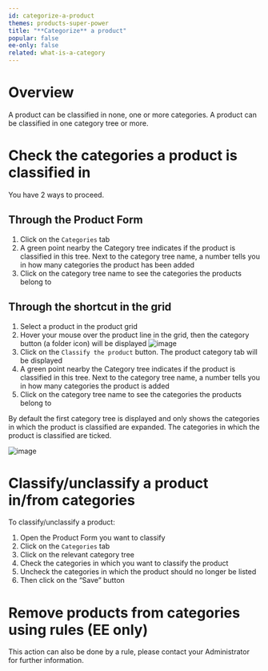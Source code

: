 ```yaml
---
id: categorize-a-product
themes: products-super-power
title: "**Categorize** a product"
popular: false
ee-only: false
related: what-is-a-category
---
```


# Overview

A product can be classified in none, one or more categories. A product can be classified in one category tree or more.

# Check the categories a product is classified in

You have 2 ways to proceed.

## Through the Product Form

1.  Click on the `Categories` tab
1.  A green point nearby the Category tree indicates if the product is classified in this tree. Next to the category tree name, a number tells you in how many categories the product has been added
1.  Click on the category tree name to see the categories the products belong to

## Through the shortcut in the grid

1.  Select a product in the product grid
1.  Hover your mouse over the product line in the grid, then the category button (a folder icon) will be displayed
  ![image](../img/dummy.png)
1.  Click on the `Classify the product` button. The product category tab will be displayed
1.  A green point nearby the Category tree indicates if the product is classified in this tree. Next to the category tree name, a number tells you in how many categories the product is added
1.  Click on the category tree name to see the categories the products belong to

By default the first category tree is displayed and only shows the categories in which the product is classified are expanded. The categories in which the product is classified are ticked.

![image](../img/dummy.png)

# Classify/unclassify a product in/from categories

To classify/unclassify a product:
1.  Open the Product Form you want to classify
1.  Click on the `Categories` tab
1.  Click on the relevant category tree
1.  Check the categories in which you want to classify the product
1.  Uncheck the categories in which the product should no longer be listed
1.  Then click on the “Save” button

# Remove products from categories using rules (EE only)

This action can also be done by a rule, please contact your Administrator for further information.
